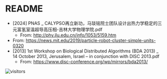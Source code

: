 # README

* [2024] PNAS _ CALYPSO再立新功，马琰铭院士团队设计出热力学稳定的三元富氢室温超导高压相-吉林大学物理学院.pdf
  * From: http://phy.jlu.edu.cn/info/1053/5159.htm
* From: https://news.mit.edu/2019/particle-robot-cluster-simple-units-0320
* [2013] 1st Workshop on Biological Distributed Algorithms (BDA 2013) _ 14 October 2013, Jerusalem, Israel – in conjunction with DISC 2013.pdf
  * From: https://www.disc-conference.org/wp/mirrors/bda2013/

![visitors](https://visitor-badge.laobi.icu/badge?page_id=Evolutionary-Intelligence.DistributedEvolutionaryComputation)
